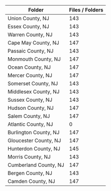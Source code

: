 | Folder                |   Files / Folders |
|-----------------------|-------------------|
| Union County, NJ      |               143 |
| Essex County, NJ      |               143 |
| Warren County, NJ     |               143 |
| Cape May County, NJ   |               147 |
| Passaic County, NJ    |               143 |
| Monmouth County, NJ   |               147 |
| Ocean County, NJ      |               147 |
| Mercer County, NJ     |               147 |
| Somerset County, NJ   |               143 |
| Middlesex County, NJ  |               143 |
| Sussex County, NJ     |               143 |
| Hudson County, NJ     |               147 |
| Salem County, NJ      |               147 |
| Atlantic County, NJ   |                 0 |
| Burlington County, NJ |               147 |
| Gloucester County, NJ |               147 |
| Hunterdon County, NJ  |               145 |
| Morris County, NJ     |               143 |
| Cumberland County, NJ |               147 |
| Bergen County, NJ     |               143 |
| Camden County, NJ     |               147 |
